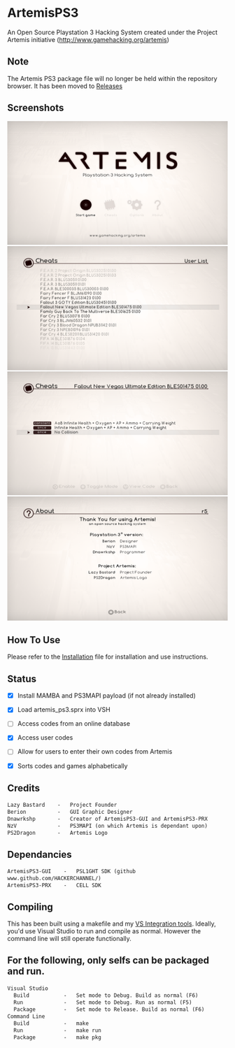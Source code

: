 # ArtemisPS3
An Open Source Playstation 3 Hacking System created under the Project Artemis initiative (http://www.gamehacking.org/artemis)


Note
-----------
The Artemis PS3 package file will no longer be held within the repository browser.
It has been moved to [Releases](https://github.com/Dnawrkshp/ArtemisPS3/releases/)

Screenshots
----------
![main](./screenshots/main.png "Main Menu")
![games](./screenshots/games.png "Games List")
![cheats](./screenshots/cheats.png "Cheats List")
![about](./screenshots/about.png "About")

How To Use
----------
Please refer to the [Installation](https://github.com/Dnawrkshp/ArtemisPS3/tree/master/INSTALLATION.md) file for installation and use instructions.

Status
-------

- [X] Install MAMBA and PS3MAPI payload (if not already installed)
- [X] Load artemis_ps3.sprx into VSH
- [ ] Access codes from an online database
- [X] Access user codes
- [ ] Allow for users to enter their own codes from Artemis
- [X] Sorts codes and games alphabetically


Credits
-------

    Lazy Bastard    -   Project Founder
    Berion          -   GUI Graphic Designer
    Dnawrkshp       -   Creator of ArtemisPS3-GUI and ArtemisPS3-PRX
    NzV             -   PS3MAPI (on which Artemis is dependant upon)
    PS2Dragon       -   Artemis Logo
	

Dependancies
------------

    ArtemisPS3-GUI    -   PSL1GHT SDK (github www.github.com/HACKERCHANNEL/)
    ArtemisPS3-PRX    -   CELL SDK

Compiling
-------

This has been built using a makefile and my [VS Integration tools](https://github.com/Dnawrkshp/PS3-VS-Integration).
Ideally, you'd use Visual Studio to run and compile as normal. However the command line will still operate functionally.

For the following, only selfs can be packaged and run.
--
    Visual Studio
      Build           -   Set mode to Debug. Build as normal (F6)
      Run             -   Set mode to Debug. Run as normal (F5)
      Package         -   Set mode to Release. Build as normal (F6)
    Command Line
      Build           -   make
      Run             -   make run
      Package         -   make pkg
	  
  
